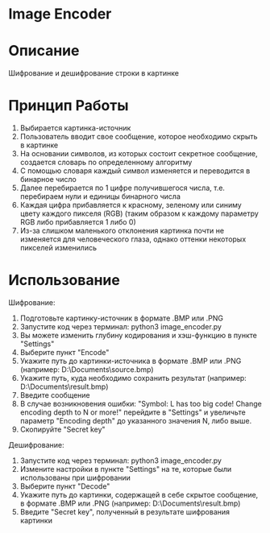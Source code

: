 # Image Encoder

# Описание

Шифрование и дешифрование строки в картинке

# Принцип Работы

1) Выбирается картинка-источник
2) Пользователь вводит свое сообщение, которое необходимо скрыть в картинке
3) На основании символов, из которых состоит секретное сообщение, создается словарь по определенному алгоритму
4) С помощью словаря каждый символ изменяется и переводится в бинарное число
5) Далее перебирается по 1 цифре получившегося числа, т.е. перебираем нули и единицы бинарного числа
6) Каждая цифра прибавляется к красному, зеленому или синиму цвету каждого пикселя (RGB) (таким образом к каждому параметру RGB либо прибавляется 1 либо 0)
7) Из-за слишком маленького отклонения картинка почти не изменяется для человеческого глаза, однако оттенки некоторых пикселей изменились

# Использование

Шифрование:
1) Подготовьте картинку-источник в формате .BMP или .PNG
2) Запустите код через терминал: python3 image_encoder.py
3) Вы можете изменить глубину кодирования и хэш-функцию в пункте "Settings"
4) Выберите пункт "Encode"
5) Укажите путь до картинки-источника в формате .BMP или .PNG (например: D:\Documents\source.bmp)
6) Укажите путь, куда необходимо сохранить результат (например: D:\Documents\result.bmp)
7) Введите сообщение
8) В случае возникновения ошибки: "Symbol: L has too big code! Change encoding depth to N or more!" перейдите в "Settings" и увеличьте параметр "Encoding depth" до указанного значения N, либо выше.
9) Скопируйте "Secret key"

Дешифрование:
1) Запустите код через терминал: python3 image_encoder.py
2) Измените настройки в пункте "Settings" на те, которые были использованы при шифровании
3) Выберите пункт "Decode"
4) Укажите путь до картинки, содержащей в себе скрытое сообщение, в формате .BMP или .PNG (например: D:\Documents\result.bmp)
5) Введите "Secret key", полученный в результате шифрования картинки